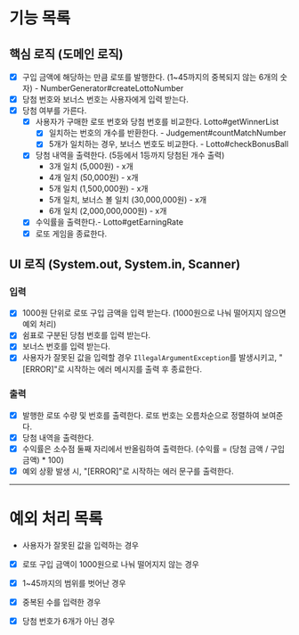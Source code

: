 # 기능 목록

## 핵심 로직 (도메인 로직)

- [x] 구입 금액에 해당하는 만큼 로또를 발행한다. (1~45까지의 중복되지 않는 6개의 숫자) - NumberGenerator#createLottoNumber
- [x] 당첨 번호와 보너스 번호는 사용자에게 입력 받는다.
- [x] 당첨 여부를 가른다.
    - [x] 사용자가 구매한 로또 번호와 당첨 번호를 비교한다. Lotto#getWinnerList
        - [x] 일치하는 번호의 개수를 반환한다. - Judgement#countMatchNumber
        - [x] 5개가 일치하는 경우, 보너스 번호도 비교한다. - Lotto#checkBonusBall
    - [x] 당첨 내역을 출력한다. (5등에서 1등까지 당첨된 개수 출력) 
        - 3개 일치 (5,000원) - x개
        - 4개 일치 (50,000원) - x개
        - 5개 일치 (1,500,000원) - x개
        - 5개 일치, 보너스 볼 일치 (30,000,000원) - x개
        - 6개 일치 (2,000,000,000원) - x개
    - [x] 수익률을 출력한다.- Lotto#getEarningRate
    - [x] 로또 게임을 종료한다.

## UI 로직 (System.out, System.in, Scanner)

### 입력

- [x] 1000원 단위로 로또 구입 금액을 입력 받는다. (1000원으로 나눠 떨어지지 않으면 예외 처리)
- [x] 쉼표로 구분된 당첨 번호를 입력 받는다.
- [x] 보너스 번호를 입력 받는다.
- [x] 사용자가 잘못된 값을 입력할 경우 `IllegalArgumentException`를 발생시키고, "[ERROR]"로 시작하는 에러 메시지를 출력 후 종료한다.

### 출력

- [x] 발행한 로또 수량 및 번호를 출력한다. 로또 번호는 오름차순으로 정렬하여 보여준다.
- [x] 당첨 내역을 출력한다.
- [x] 수익률은 소수점 둘째 자리에서 반올림하여 출력한다. (수익률 = (당첨 금액 / 구입 금액) * 100)
- [x] 예외 상황 발생 시, "[ERROR]"로 시작하는 에러 문구를 출력한다.

---

# 예외 처리 목록

- 사용자가 잘못된 값을 입력하는 경우
- [x] 로또 구입 금액이 1000원으로 나눠 떨어지지 않는 경우
- [x] 1~45까지의 범위를 벗어난 경우
- [x] 중복된 수를 입력한 경우
- [x] 당첨 번호가 6개가 아닌 경우 


